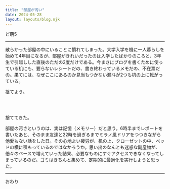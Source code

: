 ```yaml
---
title: "部屋が汚い"
date: 2024-05-28
layout: layouts/blog.njk
---
```

<p>ど萌5</p>

<hr />

<p>散らかった部屋の中にいることに慣れてしまった。大学入学を機に一人暮らしを始めて4年目になるが、部屋がきれいだったのは入学したばかりのころと、3年生で引越しした直後のただの2度だけである。今まさにブログを書くために使っている机にも、要らないレシートだの、書き終わっているメモだの、不在票だの。果てには、なぜここにあるのか見当もつかない漏斗が2つも机の上に転がっている。</p>

<p>捨てよう。</p>

<p><br>
<br></p>

<p>捨ててきた。</p>

<p>部屋の汚さというのは、実は記憶（メモリー）だと思う。6時半までレポートを書いたあと、そのまま友達と22時を過ぎるまでミラノ風ドリアをつつきながら他愛もない話をした日。その心地よい疲労が、机の上、クローゼットの中、ベッドの横に積もっているのではなかろうか。思い出のなんとも迷惑な副産物が、倍々のペースで増えていった結果、必要なものにすぐアクセスできなくなってしまっているのだ。ゴミはきちんと集めて、定期的に最適化を実行しようと思った。</p>

<hr />

<p>おわり</p>
